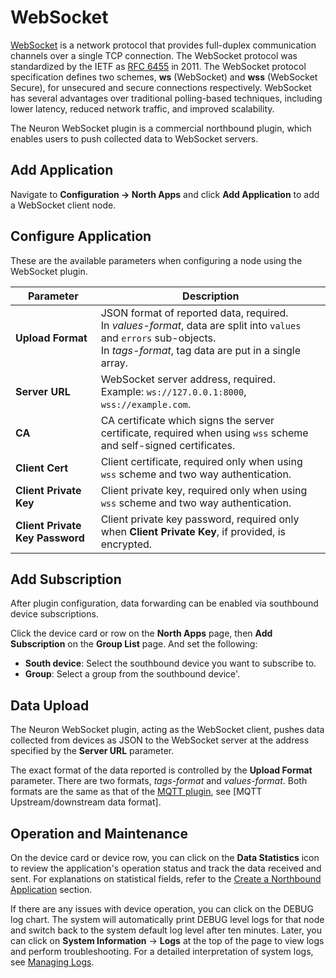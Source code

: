 # WebSocket

[WebSocket] is a network protocol that provides full-duplex communication channels over a single TCP connection. The WebSocket protocol was standardized by the IETF as [RFC 6455] in 2011. The WebSocket protocol specification defines two schemes, **ws** (WebSocket) and **wss** (WebSocket Secure), for unsecured and secure connections respectively. WebSocket has several advantages over traditional polling-based techniques, including lower latency, reduced network traffic, and improved scalability.

The Neuron WebSocket plugin is a commercial northbound plugin, which enables users to push collected data to WebSocket servers.

## Add Application

Navigate to **Configuration -> North Apps** and click **Add Application** to add a WebSocket client node.

## Configure Application

These are the available parameters when configuring a node using the WebSocket plugin.

| Parameter                       | Description                                                  |
| ------------------------------- | ------------------------------------------------------------ |
| **Upload Format**               | JSON format of reported data, required. <br />In *values-format*, data are split into `values` and `errors` sub-objects. <br />In *tags-format*, tag data are put in a single array. |
| **Server URL**                  | WebSocket server address, required. Example: `ws://127.0.0.1:8000`, `wss://example.com`. |
| **CA**                          | CA certificate which signs the server certificate, required when using `wss` scheme and self-signed certificates. |
| **Client Cert**                 | Client certificate, required only when using `wss` scheme and two way authentication. |
| **Client Private Key**          | Client private key, required only when using `wss` scheme and two way authentication. |
| **Client Private Key Password** | Client private key password, required only when **Client Private Key**, if provided, is encrypted. |

## Add Subscription

After plugin configuration, data forwarding can be enabled via southbound device subscriptions.

Click the device card or row on the **North Apps** page, then **Add Subscription** on the **Group List** page. And set the following:

- **South device**: Select the southbound device you want to subscribe to.
- **Group**: Select a group from the southbound device'.

## Data Upload

The Neuron WebSocket plugin, acting as the WebSocket client, pushes data collected from devices as JSON to the WebSocket server at the address specified by the **Server URL** parameter.

The exact format of the data reported is controlled by the **Upload Format** parameter. There are two formats, *tags-format* and *values-format*. Both
formats are the same as that of the [MQTT plugin], see [MQTT Upstream/downstream data format].


[WebSocket]: https://en.wikipedia.org/wiki/WebSocke://en.wikipedia.org/wiki/WebSocket
[RFC 6455]: https://datatracker.ietf.org/doc/html/rfc6455
[MQTT plugin]: ../mqtt/overview.md
[MQTT API tags format]: ../mqtt/api.md#tags-format

## Operation and Maintenance

On the device card or device row, you can click on the **Data Statistics** icon to review the application's operation status and track the data received and sent. For explanations on statistical fields, refer to the [Create a Northbound Application](../north-apps.md) section.

If there are any issues with device operation, you can click on the DEBUG log chart. The system will automatically print DEBUG level logs for that node and switch back to the system default log level after ten minutes. Later, you can click on **System Information** -> **Logs** at the top of the page to view logs and perform troubleshooting. For a detailed interpretation of system logs, see [Managing Logs](../../../admin/log-management.md).

